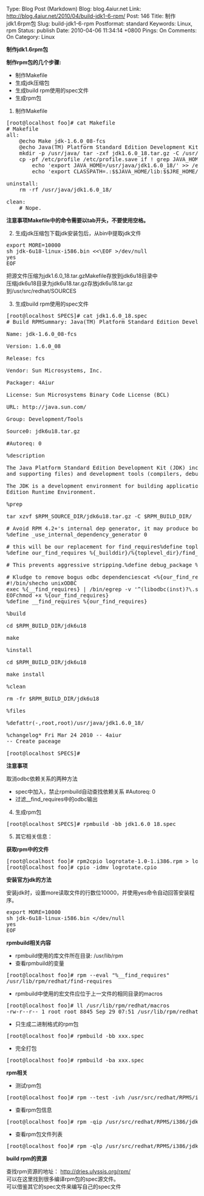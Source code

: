 Type: Blog Post (Markdown)
Blog: blog.4aiur.net
Link: http://blog.4aiur.net/2010/04/build-jdk1-6-rpm/
Post: 146
Title: 制作jdk1.6rpm包
Slug: build-jdk1-6-rpm
Postformat: standard
Keywords: Linux, rpm
Status: publish
Date: 2010-04-06 11:34:14 +0800
Pings: On
Comments: On
Category: Linux

**制作jdk1.6rpm包**

**制作rpm包的几个步骤:**

* 制作Makefile
* 生成jdk压缩包
* 生成build rpm使用的spec文件
* 生成rpm包

1) 制作Makefile

<pre lang="bash">[root@localhost foo]# cat Makefile
# Makefile
all:
	@echo Make jdk-1.6.0_08-fcs
	@echo Java(TM) Platform Standard Edition Development Kitinstall:
	mkdir -p /usr/java/ tar -zxf jdk1.6.0_18.tar.gz -C /usr/java
	cp -pf /etc/profile /etc/profile.save if ! grep JAVA_HOME /etc/profile >/dev/null 2>&1 ; then\
	    echo 'export JAVA_HOME=/usr/java/jdk1.6.0_18/' >> /etc/profile; \ echo 'export PATH=$$PATH:/usr/java/jdk1.6.0_18/bin' >> /etc/profile; \
	    echo 'export CLASSPATH=.:$$JAVA_HOME/lib:$$JRE_HOME/lib:$$CLASSPATH' >> /etc/profile; \ fi

uninstall:
	rm -rf /usr/java/jdk1.6.0_18/

clean:
	# Nope.</pre>

**注意事项Makefile中的命令需要以tab开头，不要使用空格。**

2) 生成jdk压缩包下载jdk安装包后，从bin中提取jdk文件

<pre lang="bash">export MORE=10000
sh jdk-6u18-linux-i586.bin <<\EOF >/dev/null
yes
EOF</pre>

把源文件压缩为jdk1.6.0_18.tar.gzMakefile存放到jdk6u18目录中  
压缩jdk6u18目录为jdk6u18.tar.gz存放jdk6u18.tar.gz到/usr/src/redhat/SOURCES  

3) 生成build rpm使用的spec文件

<pre lang="bash">[root@localhost SPECS]# cat jdk1.6.0_18.spec
# Build RPMSummary: Java(TM) Platform Standard Edition Development Kit

Name: jdk-1.6.0_08-fcs

Version: 1.6.0_08

Release: fcs

Vendor: Sun Microsystems, Inc.

Packager: 4Aiur

License: Sun Microsystems Binary Code License (BCL)

URL: http://java.sun.com/

Group: Development/Tools

Source0: jdk6u18.tar.gz

#Autoreq: 0

%description

The Java Platform Standard Edition Development Kit (JDK) includes boththe runtime environment (Java virtual machine, the Java platform classes
and supporting files) and development tools (compilers, debuggers,tool libraries and other tools).

The JDK is a development environment for building applications, appletsand components that can be deployed with the Java Platform Standard
Edition Runtime Environment.

%prep

tar xzvf $RPM_SOURCE_DIR/jdk6u18.tar.gz -C $RPM_BUILD_DIR/

# Avoid RPM 4.2+'s internal dep generator, it may produce bogus# Provides/Requires here.
%define _use_internal_dependency_generator 0

# this will be our replacement for find_requires%define toplevel_dir jdk6u18
%define our_find_requires %{_builddir}/%{toplevel_dir}/find_requires#%define our_find_requires %{_builddir}/jdk6u18/find_requires

# This prevents aggressive stripping.%define debug_package %{nil}

# Kludge to remove bogus odbc dependenciescat <<EOF >%{our_find_requires}
#!/bin/shecho unixODBC
exec %{__find_requires} | /bin/egrep -v '^(libodbc(inst)?\.so)$'exit 0
EOFchmod +x %{our_find_requires}
%define __find_requires %{our_find_requires}

%build

cd $RPM_BUILD_DIR/jdk6u18

make

%install

cd $RPM_BUILD_DIR/jdk6u18

make install

%clean

rm -fr $RPM_BUILD_DIR/jdk6u18

%files

%defattr(-,root,root)/usr/java/jdk1.6.0_18/

%changelog* Fri Mar 24 2010 -- 4aiur
-- Create paceage

[root@localhost SPECS]#</pre>

**注意事项**

取消odbc依赖关系的两种方法

* spec中加入，禁止rpmbuild自动查找依赖关系 #Autoreq: 0
* 过滤__find_requires中的odbc输出

4) 生成rpm包

<pre lang="bash">[root@localhost SPECS]# rpmbuild -bb jdk1.6.0_18.spec</pre>

5) 其它相关信息：

**获取rpm中的文件**

<pre lang="bash">[root@localhost foo]# rpm2cpio logrotate-1.0-1.i386.rpm > logrotate.cpio
[root@localhost foo]# cpio -idmv logrotate.cpio</pre>

**安装官方jdk的方法**

安装jdk时，设置more读取文件的行数位10000，并使用yes命令自动回答安装程序。

<pre lang="bash">export MORE=10000
sh jdk-6u18-linux-i586.bin <<EOF >/dev/null
yes
EOF</pre>

**rpmbuild相关内容**

* rpmbuild使用的库文件所在目录: /usr/lib/rpm
* 查看rpmbuild的变量
<pre lang="bash">[root@localhost foo]# rpm --eval "%__find_requires"
/usr/lib/rpm/redhat/find-requires</pre>
* rpmbuild中使用的宏文件应位于上一文件的相同目录的macros
<pre lang="bash">[root@localhost foo]# ll /usr/lib/rpm/redhat/macros
-rw-r--r-- 1 root root 8845 Sep 29 07:51 /usr/lib/rpm/redhat/macros</pre>
* 只生成二进制格式的rpm包
<pre lang="bash">[root@localhost foo]# rpmbuild -bb xxx.spec</pre>
* 完全打包
<pre lang="bash">[root@localhost foo]# rpmbuild -ba xxx.spec</pre>

**rpm相关**

* 测试rpm包
<pre lang="bash">[root@localhost foo]# rpm --test -ivh /usr/src/redhat/RPMS/i386/jdk-1.6.0_08-fcs-1.6.0_08-fcs.i386.rpm</pre>
* 查看rpm包信息
<pre lang="bash">[root@localhost foo]# rpm -qip /usr/src/redhat/RPMS/i386/jdk-1.6.0_08-fcs-1.6.0_08-fcs.i386.rpm</pre>
* 查看rpm包文件列表
<pre lang="bash">[root@localhost foo]# rpm -qlp /usr/src/redhat/RPMS/i386/jdk-1.6.0_08-fcs-1.6.0_08-fcs.i386.rpm</pre>

**build rpm的资源**

查找rpm资源的地址： <http://dries.ulyssis.org/rpm/>  
可以在这里找到很多编译rpm包的spec源文件。  
可以借鉴其它的spec文件来编写自己的spec文件
